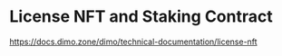 # License NFT and Staking Contract

https://docs.dimo.zone/dimo/technical-documentation/license-nft

